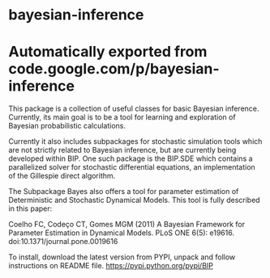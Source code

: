 # bayesian-inference
# Automatically exported from code.google.com/p/bayesian-inference

This package is a collection of useful classes for basic Bayesian inference. Currently, its main goal is to be a tool for learning and exploration of Bayesian probabilistic calculations.

Currently it also includes subpackages for stochastic simulation tools which are not strictly related to Bayesian inference, but are currently being developed within BIP. One such package is the BIP.SDE which contains a parallelized solver for stochastic differential equations, an implementation of the Gillespie direct algorithm.

The Subpackage Bayes also offers a tool for parameter estimation of Deterministic and Stochastic Dynamical Models. This tool is fully described in this paper:

Coelho FC, Codeço CT, Gomes MGM (2011) A Bayesian Framework for Parameter Estimation in Dynamical Models. PLoS ONE 6(5): e19616. doi:10.1371/journal.pone.0019616

To install, download the latest version from PYPI, unpack and follow instructions on README file. https://pypi.python.org/pypi/BIP


